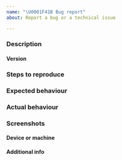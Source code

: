 ```yaml
---
name: "\U0001F41B Bug report"
about: Report a bug or a technical issue

---
```


<!--
   SUPPORT REQUESTS: This is for reporting bugs in the Bisq app.
   If you have a support request, please join #support on Bisq's
   Matrix Space over at https://bisq.chat
-->

### Description

<!-- brief description of the bug -->

#### Version

<!-- commit id or version number -->

### Steps to reproduce

<!--if you can reliably reproduce the bug, list the steps here  -->

### Expected behaviour

<!--description of the expected behavior -->

### Actual behaviour

<!-- explain what happened instead of the expected behaviour -->

### Screenshots

<!--Screenshots if gui related, drag and drop to add to the issue -->

#### Device or machine

<!-- device/machine used, operating system -->



#### Additional info

<!-- Additional information useful for debugging (e.g. logs) -->
